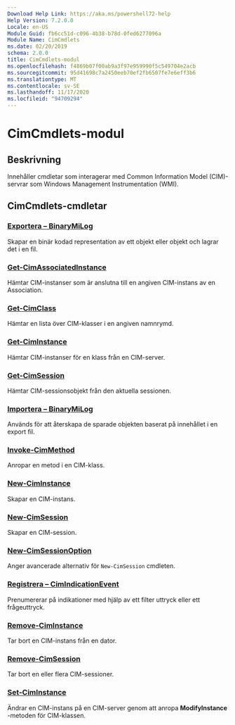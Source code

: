 ```yaml
---
Download Help Link: https://aka.ms/powershell72-help
Help Version: 7.2.0.0
Locale: en-US
Module Guid: fb6cc51d-c096-4b38-b78d-0fed6277096a
Module Name: CimCmdlets
ms.date: 02/20/2019
schema: 2.0.0
title: CimCmdlets-modul
ms.openlocfilehash: f4869b07f00ab9a3f97e959990f5c549704e2acb
ms.sourcegitcommit: 95d41698c7a2450eeb70ef2fb6507fe7e6eff3b6
ms.translationtype: MT
ms.contentlocale: sv-SE
ms.lasthandoff: 11/17/2020
ms.locfileid: "94709294"
---
```

# CimCmdlets-modul

## Beskrivning

Innehåller cmdletar som interagerar med Common Information Model (CIM)-servrar som Windows Management Instrumentation (WMI).

## CimCmdlets-cmdletar

### [Exportera – BinaryMiLog](Export-BinaryMiLog.md)
Skapar en binär kodad representation av ett objekt eller objekt och lagrar det i en fil.

### [Get-CimAssociatedInstance](Get-CimAssociatedInstance.md)
Hämtar CIM-instanser som är anslutna till en angiven CIM-instans av en Association.

### [Get-CimClass](Get-CimClass.md)
Hämtar en lista över CIM-klasser i en angiven namnrymd.

### [Get-CimInstance](Get-CimInstance.md)
Hämtar CIM-instanser för en klass från en CIM-server.

### [Get-CimSession](Get-CimSession.md)
Hämtar CIM-sessionsobjekt från den aktuella sessionen.

### [Importera – BinaryMiLog](Import-BinaryMiLog.md)
Används för att återskapa de sparade objekten baserat på innehållet i en export fil.

### [Invoke-CimMethod](Invoke-CimMethod.md)
Anropar en metod i en CIM-klass.

### [New-CimInstance](New-CimInstance.md)
Skapar en CIM-instans.

### [New-CimSession](New-CimSession.md)
Skapar en CIM-session.

### [New-CimSessionOption](New-CimSessionOption.md)
Anger avancerade alternativ för `New-CimSession` cmdleten.

### [Registrera – CimIndicationEvent](Register-CimIndicationEvent.md)
Prenumererar på indikationer med hjälp av ett filter uttryck eller ett frågeuttryck.

### [Remove-CimInstance](Remove-CimInstance.md)
Tar bort en CIM-instans från en dator.

### [Remove-CimSession](Remove-CimSession.md)
Tar bort en eller flera CIM-sessioner.

### [Set-CimInstance](Set-CimInstance.md)
Ändrar en CIM-instans på en CIM-server genom att anropa **ModifyInstance** -metoden för CIM-klassen.

